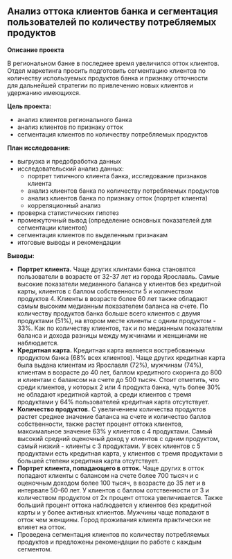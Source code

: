 ## Анализ оттока клиентов банка и сегментация пользователей по количеству потребляемых продуктов

**Описание проекта**  

В региональном банке в последнее время увеличился отток клиентов.  
Отдел маркетинга просить подготовить сегментацию клиентов по количеству используемых продуктов банка и признаку отточности  
для дальнейшей стратегии по привлечению новых клиентов и удержанию имеющихся.

**Цель проекта:**  
- анализ клиентов регионального банка
- анализ клиентов по признаку отток
- сегментация клиентов по количеству потребляемых продуктов

**План исследования:**  
- выгрузка и предобработка данных
- исследовательский анализ данных:
  - портрет типичного клиента банка, исследование признаков клиента
  - анализ клиентов банка по количеству потребляемых продуктов
  - анализ клиентов банка по признаку отток (портрет клиента)
  - корреляционный анализ
- проверка статистических гипотез
- промежуточный вывод (определение основных показателей для сегментации клиентов)
- сегментация клиентов по выделенным признакам
- итоговые выводы и рекомендации

**Выводы:**  
- **Портрет клиента.** Чаще других клинтами банка становятся пользователи в возрасте от 32-37 лет из города Ярославль. Самые высокие показатели медианного баланса у клиентов без кредитной карты, клиентов с баллом собственности 5 и количеством продуктов 4. Клиенты в возрасте более 60 лет также обладают самым высоким медианным показателем баланса на счете. По количеству продуктов банка больше всего клиентов с двумя продуктами (51%), на втором месте клиенты с одним продуктом - 33%. Как по количеству клиентов, так и по медианным показателям баланса и дохода разницы между мужчинами и женщинами не наблюдается.
- **Кредитная карта.** Кредитная карта является востребованным продуктом банка (68% всех клиентов). Чаще других кредитная карта была выдана клиентам из Ярославля (72%), мужчинам (74%), клиентам в возрасте до 40 лет, баллом кредитного скоринга до 800 и клиентам с балансом на счете до 500 тысяч. Стоит отметить, что среди клиентов, у которых 2 или 4 продукта банка, чуть более 30% не обладают кредитной картой, а среди клиентов с тремя продуктами у 64% пользователей кредитная карта отсутствует.
- **Количество продуктов.** С увеличением количества продуктов растет среднее значение баланса на счете и количество баллов собственности, также растет процент оттока клиентов, максимальное значение 63% у клиентов с 4 продуктами. Самый высокий средний оценочный доход у клиентов с одним продуктом, самый низкий - клиенты с 3 продуктами. У всех клиентов с 5 продуктами есть кредитная карта, у клиентов с тремя продуктами в большей степени кредитная карта отсутствует.
- **Портрет клиента, попадающего в отток.** Чаще других в отток попадают клиенты с балансом на счете более 700 тысяч и с оценочным доходом более 100 тысяч, в возрасте до 35 лет и в интервале 50-60 лет. У клиентов с баллом сотственности от 3 и количеством продуктом от 2х процент оттока увеличивается. Также больший процент оттока наблюдается у клиентов без кредитной карты и у более активных клиентов. Мужчины чаще попадают в отток чем женщины. Город проживания клиента практически не влияет на отток.
- Проведена сегментация клиентов по количеству потребляемых продуктов и предложены рекомендации по работе с каждым сегментом.
